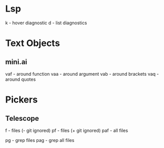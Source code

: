 # Lsp

<ctrl>k - hover diagnostic
<leader>d - list diagnostics


# Text Objects

## mini.ai
vaf - around function
vaa - around argument
vab - around brackets
vaq - around quotes


# Pickers

## Telescope

<leader>f   - files (- git ignored)
<leader>pf  - files (+ git ignored)
<leader>paf - all files

<leader>pg  - grep files
<leader>pag - grep all files




